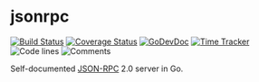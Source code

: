 # jsonrpc

[![Build Status](https://github.com/swaggest/jsonrpc/workflows/test-unit/badge.svg)](https://github.com/swaggest/jsonrpc/actions?query=branch%3Amaster+workflow%3Atest-unit)
[![Coverage Status](https://codecov.io/gh/swaggest/jsonrpc/branch/master/graph/badge.svg)](https://codecov.io/gh/swaggest/jsonrpc)
[![GoDevDoc](https://img.shields.io/badge/dev-doc-00ADD8?logo=go)](https://pkg.go.dev/github.com/swaggest/jsonrpc)
[![Time Tracker](https://wakatime.com/badge/github/swaggest/jsonrpc.svg)](https://wakatime.com/badge/github/swaggest/jsonrpc)
![Code lines](https://sloc.xyz/github/swaggest/jsonrpc/?category=code)
![Comments](https://sloc.xyz/github/swaggest/jsonrpc/?category=comments)

Self-documented [JSON-RPC](https://www.jsonrpc.org/) 2.0 server in Go.
